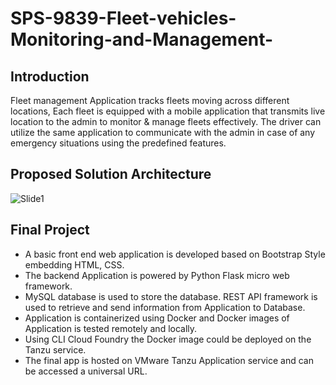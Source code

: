 # SPS-9839-Fleet-vehicles-Monitoring-and-Management-

## Introduction
Fleet management Application tracks fleets moving across different locations, Each fleet is equipped with a mobile application that transmits live location
to the admin to monitor & manage fleets effectively. The driver can utilize the same application to communicate with the admin in case of any emergency situations 
using the predefined features.

## Proposed Solution Architecture

![Slide1](https://user-images.githubusercontent.com/44544565/119506552-a7e77600-bd8b-11eb-931e-3472848e3881.JPG)

## Final Project
- A basic front end web application is developed based on Bootstrap Style embedding HTML, CSS.
- The backend Application is powered by Python Flask micro web framework.
- MySQL database is used to store the database. REST API framework is used to retrieve and send information from Application to Database.
- Application is containerized using Docker and Docker images of Application is tested remotely and locally. 
- Using CLI Cloud Foundry the Docker image could be deployed on the Tanzu service.
- The final app is hosted on VMware Tanzu Application service and can be accessed a universal URL.
